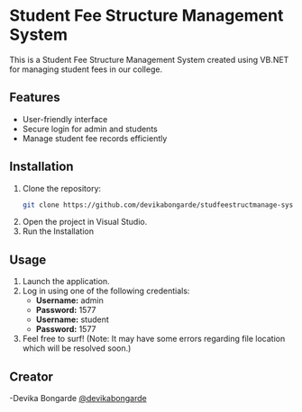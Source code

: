 # Student Fee Structure Management System

This is a Student Fee Structure Management System created using VB.NET for managing student fees in our college.

## Features

- User-friendly interface
- Secure login for admin and students
- Manage student fee records efficiently

## Installation

1. Clone the repository:
    ```bash
    git clone https://github.com/devikabongarde/studfeestructmanage-sys.git
    ```
2. Open the project in Visual Studio.
3. Run the Installation

## Usage

1. Launch the application.
2. Log in using one of the following credentials:
    - **Username:** admin
    - **Password:** 1577
    - **Username:** student
    - **Password:** 1577
3. Feel free to surf!
   (Note: It may have some errors regarding file location which will be resolved soon.)

## Creator
-Devika Bongarde  [@devikabongarde](https://github.com/devikabongarde)
